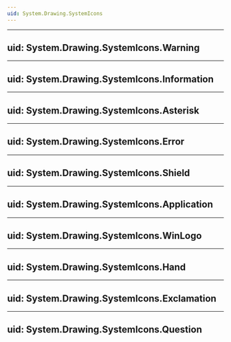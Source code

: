 ```yaml
---
uid: System.Drawing.SystemIcons
---
```


---
uid: System.Drawing.SystemIcons.Warning
---

---
uid: System.Drawing.SystemIcons.Information
---

---
uid: System.Drawing.SystemIcons.Asterisk
---

---
uid: System.Drawing.SystemIcons.Error
---

---
uid: System.Drawing.SystemIcons.Shield
---

---
uid: System.Drawing.SystemIcons.Application
---

---
uid: System.Drawing.SystemIcons.WinLogo
---

---
uid: System.Drawing.SystemIcons.Hand
---

---
uid: System.Drawing.SystemIcons.Exclamation
---

---
uid: System.Drawing.SystemIcons.Question
---
